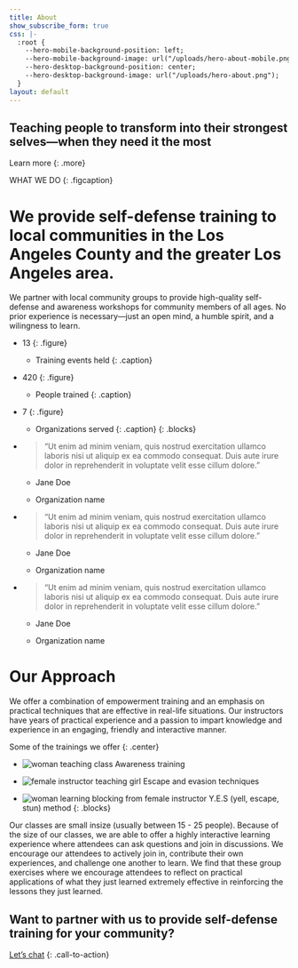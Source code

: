 ```yaml
---
title: About
show_subscribe_form: true
css: |-
  :root {
    --hero-mobile-background-position: left;
    --hero-mobile-background-image: url("/uploads/hero-about-mobile.png");
    --hero-desktop-background-position: center;
    --hero-desktop-background-image: url("/uploads/hero-about.png");
  }
layout: default
---
```


<section class="hero">

# Teaching people to transform into their strongest selves—when they need it the most

Learn more
{: .more}
</section>
WHAT WE DO
{: .figcaption}

# We provide self-defense training to local communities in the Los Angeles County and the greater Los Angeles area.

We partner with local community groups to provide high-quality self-defense and awareness workshops for community members of all ages. No prior experience is necessary—just an open mind, a humble spirit, and a wilingness to learn.

<section class="numbers">

* 13
  {: .figure}

  * Training events held
    {: .caption}

* 420
  {: .figure}

  * People trained
    {: .caption}

* 7
  {: .figure}

  * Organizations served
    {: .caption}
    {: .blocks}
    </section>

<section class="hero testimonials">

* > “Ut enim ad minim veniam, quis nostrud exercitation ullamco laboris nisi ut aliquip ex ea commodo consequat. Duis aute irure dolor in reprehenderit in voluptate velit esse cillum dolore.”

  * Jane Doe

  * Organization name

* > “Ut enim ad minim veniam, quis nostrud exercitation ullamco laboris nisi ut aliquip ex ea commodo consequat. Duis aute irure dolor in reprehenderit in voluptate velit esse cillum dolore.”

  * Jane Doe

  * Organization name

* > “Ut enim ad minim veniam, quis nostrud exercitation ullamco laboris nisi ut aliquip ex ea commodo consequat. Duis aute irure dolor in reprehenderit in voluptate velit esse cillum dolore.”

  * Jane Doe

  * Organization name
    </section>

# Our Approach

We offer a combination of empowerment training and an emphasis on practical techniques that are effective in real-life situations. Our instructors have years of practical experience and a passion to impart knowledge and experience in an engaging, friendly and interactive manner.

Some of the trainings we offer
{: .center}

* ![woman teaching class](/uploads/classes-1.png)
  Awareness training

* ![female instructor teaching girl](/uploads/classes-2.png)
  Escape and evasion techniques

* ![woman learning blocking from female instructor](/uploads/classes-3.png)
  Y.E.S (yell, escape, stun) method
  {: .blocks}

Our classes are small insize (usually between 15 - 25 people). Because of the size of our classes, we are able to offer a highly interactive learning experience where attendees can ask questions and join in discussions.  We encourage our attendees to  actively join in, contribute their own experiences, and challenge one another to learn. We find that these group exercises where we encourage attendees to reflect on practical applications of what they just learned extremely effective in reinforcing the lessons they just learned.

## Want to partner with us to provide self-defense training for your community?

[Let’s chat](/contact)
{: .call-to-action}